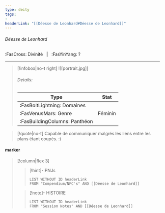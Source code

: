 ```yaml
---
type: deity
tags:
-
headerLink: "[[Déesse de Leonhard#Déesse de Leonhard]]"
---
```


###### Déesse de Leonhard
<span class="sub2">:FasCross: Divinité &nbsp; | &nbsp; :FasYinYang: ?</span>
___

> [!infobox|no-t right]
> ![[portrait.jpg]]
> ###### Details:
> | Type | Stat |
> | ---- | ---- |
> | :FasBoltLightning: Domaines |  |
> | :FasVenusMars: Genre | Féminin |
> | :FasBuildingColumns: Panthéon |  |

> [!quote|no-t]
> Capable de communiquer malgrés les liens entre les plans étant coupés. :)

#### marker
> [!column|flex 3]
>> [!hint]-  PNJs
>>```dataview
>>LIST WITHOUT ID headerLink
>>FROM "Compendium/NPC's" AND [[Déesse de Leonhard]] 
>
>>[!note]- HISTOIRE
>>```dataview
>>LIST WITHOUT ID headerLink
>>FROM "Session Notes" AND [[Déesse de Leonhard]]